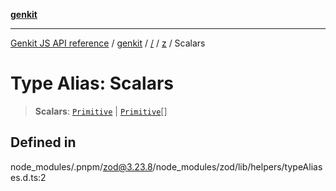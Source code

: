 [**genkit**](../../../README.md)

***

[Genkit JS API reference](../../../../README.md) / [genkit](../../../README.md) / [/](../../../README.md) / [z](../README.md) / Scalars

# Type Alias: Scalars

> **Scalars**: [`Primitive`](Primitive.md) \| [`Primitive`](Primitive.md)[]

## Defined in

node\_modules/.pnpm/zod@3.23.8/node\_modules/zod/lib/helpers/typeAliases.d.ts:2

